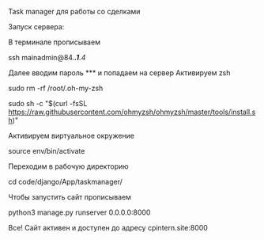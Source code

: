 Task manager для работы со сделками 

Запуск сервера:

В терминале прописываем 

ssh mainadmin@84.***.1**.4*

Далее вводим пароль *** и попадаем на сервер 
Активируем zsh

sudo rm -rf /root/.oh-my-zsh

sudo sh -c "$(curl -fsSL https://raw.githubusercontent.com/ohmyzsh/ohmyzsh/master/tools/install.sh)"

Активируем виртуальное окружение 

source env/bin/activate

Переходим в рабочую директорию 

cd code/django/App/taskmanager/

Чтобы запустить сайт прописываем 

python3 manage.py runserver 0.0.0.0:8000

Все! Сайт активен и доступен до адресу cpintern.site:8000